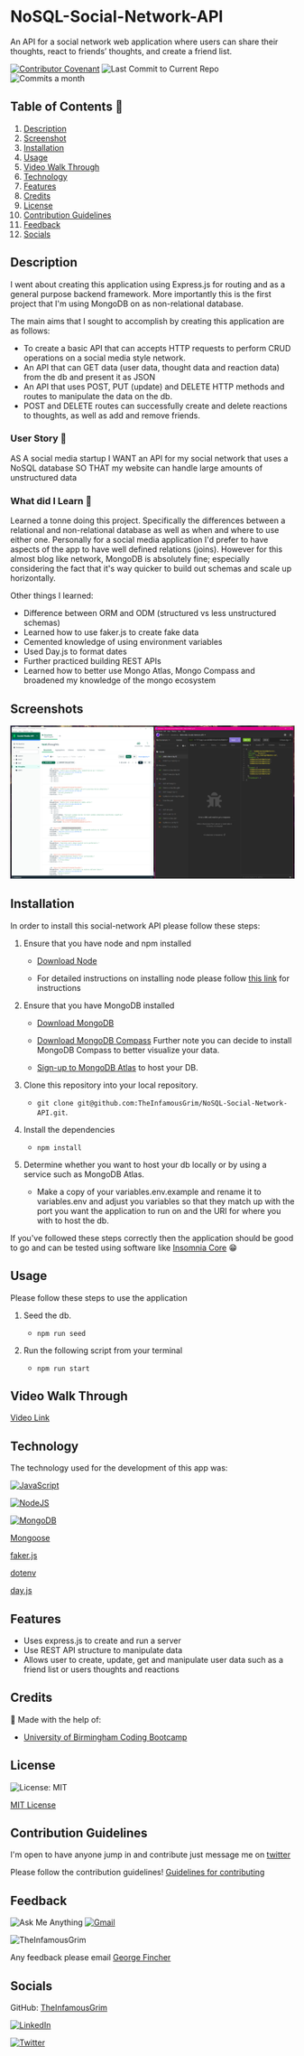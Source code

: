 # NoSQL-Social-Network-API

An API for a social network web application where users can share their thoughts, react to friends’ thoughts, and create a friend list.

[![Contributor Covenant](https://img.shields.io/badge/Contributor%20Covenant-2.1-4baaaa.svg)](code_of_conduct.md)
![Last Commit to Current Repo](https://img.shields.io/github/last-commit/TheInfamousGrim/NoSQL-Social-Network-API)
![Commits a month](https://img.shields.io/github/commit-activity/m/TheInfamousGrim/NoSQL-Social-Network-API)

## Table of Contents 📃

1. [Description](#description)
2. [Screenshot](#screenshots)
3. [Installation](#installation)
4. [Usage](#usage)
5. [Video Walk Through](#video-walk-through)
6. [Technology](#technology)
7. [Features](#features)
8. [Credits](#credits)
9. [License](#license)
10. [Contribution Guidelines](#contribution-guidelines)
11. [Feedback](#feedback)
12. [Socials](#socials)

## Description

I went about creating this application using Express.js for routing and as a general purpose backend framework. More importantly this is the first project that I'm using MongoDB on as non-relational database.

The main aims that I sought to accomplish by creating this application are as follows:

- To create a basic API that can accepts HTTP requests to perform CRUD operations on a social media style network.
- An API that can GET data (user data, thought data and reaction data) from the db and present it as JSON
- An API that uses POST, PUT (update) and DELETE HTTP methods and routes to manipulate the data on the db.
- POST and DELETE routes can successfully create and delete reactions to thoughts, as well as add and remove friends.

### User Story 👤

AS A social media startup
I WANT an API for my social network that uses a NoSQL database
SO THAT my website can handle large amounts of unstructured data

### What did I Learn 🏫

Learned a tonne doing this project. Specifically the differences between a relational and non-relational database as well as when and where to use either one. Personally for a social media application I'd prefer to have aspects of the app to have well defined relations (joins). However for this almost blog like network, MongoDB is absolutely fine; especially considering the fact that it's way quicker to build out schemas and scale up horizontally.

Other things I learned:

- Difference between ORM and ODM (structured vs less unstructured schemas)
- Learned how to use faker.js to create fake data
- Cemented knowledge of using environment variables
- Used Day.js to format dates
- Further practiced building REST APIs
- Learned how to better use Mongo Atlas, Mongo Compass and broadened my knowledge of the mongo ecosystem

## Screenshots

![Team Profile Rendered Output Screenshot](./README-assets/Social-Network-API-Screenshot.png)

## Installation

In order to install this social-network API please follow these steps:

1. Ensure that you have node and npm installed

   - [Download Node](https://nodejs.org/en/download/)

   - For detailed instructions on installing node please follow [this link](https://docs.npmjs.com/downloading-and-installing-node-js-and-npm) for instructions

2. Ensure that you have MongoDB installed

   - [Download MongoDB](https://www.mongodb.com/docs/manual/installation/)

   - [Download MongoDB Compass](https://www.mongodb.com/docs/compass/current/install/) Further note you can decide to install MongoDB Compass to better visualize your data.

   - [Sign-up to MongoDB Atlas](https://account.mongodb.com/account/register?_ga=2.134313463.741469237.1669728820-950435213.1663285573) to host your DB.

3. Clone this repository into your local repository.

   - `git clone git@github.com:TheInfamousGrim/NoSQL-Social-Network-API.git`.

4. Install the dependencies

   - `npm install`

5. Determine whether you want to host your db locally or by using a service such as MongoDB Atlas.

   - Make a copy of your variables.env.example and rename it to variables.env and adjust you variables so that they match up with the port you want the application to run on and the URI for where you with to host the db.

If you've followed these steps correctly then the application should be good to go and can be tested using software like [Insomnia Core](https://insomnia.rest/) 😁

## Usage

Please follow these steps to use the application

1. Seed the db.

   - `npm run seed`

2. Run the following script from your terminal

   - `npm run start`

## Video Walk Through

[Video Link](https://youtu.be/82C95DjOJlI)

## Technology

The technology used for the development of this app was:

[![JavaScript](https://img.shields.io/badge/JavaScript-323330?style=for-the-badge&logo=javascript&logoColor=F7DF1E)](https://www.javascript.com/)

[![NodeJS](https://img.shields.io/badge/node.js-6DA55F?style=for-the-badge&logo=node.js&logoColor=white)](https://nodejs.org/en/)

[![MongoDB](https://img.shields.io/badge/MongoDB-%234ea94b.svg?style=for-the-badge&logo=mongodb&logoColor=white)](https://www.mongodb.com/docs/manual/installation/)

[Mongoose](https://mongoosejs.com/)

[faker.js](https://fakerjs.dev/)

[dotenv](https://github.com/motdotla/dotenv#readme)

[day.js](https://day.js.org/)

## Features

- Uses express.js to create and run a server
- Use REST API structure to manipulate data
- Allows user to create, update, get and manipulate user data such as a friend list or users thoughts and reactions

## Credits

🙏 Made with the help of:

- [University of Birmingham Coding Bootcamp](https://www.birmingham.ac.uk/postgraduate/courses/cpd/coding-boot-camp.aspx)

## License

![License: MIT](https://img.shields.io/github/license/TheInfamousGrim/NoSQL-Social-Network-API?color=yellow)

[MIT License](/LICENSE)

## Contribution Guidelines

I'm open to have anyone jump in and contribute just message me on [twitter](https://twitter.com/GrimFunk69)

Please follow the contribution guidelines!
[Guidelines for contributing](/code_of_conduct.md)

## Feedback

![Ask Me Anything](https://img.shields.io/badge/Ask%20me-anything-1abc9c.svg)
[![Gmail](https://img.shields.io/badge/Gmail-D14836?style=for-the-badge&logo=gmail&logoColor=white)](mailto:george@grimfunky.dev)

<img src="https://avatars.githubusercontent.com/u/89855075?v=4" alt="TheInfamousGrim">

Any feedback please email [George Fincher](mailto:george@grimfunky.dev)

## Socials

GitHub: [TheInfamousGrim](https://github.com/TheInfamousGrim)

[![LinkedIn](https://img.shields.io/badge/linkedin-%230077B5.svg?style=for-the-badge&logo=linkedin&logoColor=white)](https://www.linkedin.com/in/george-fincher-aa7869214/)

[![Twitter](https://img.shields.io/badge/Twitter-%231DA1F2.svg?style=for-the-badge&logo=Twitter&logoColor=white)](https://twitter.com/GrimFunk69)
